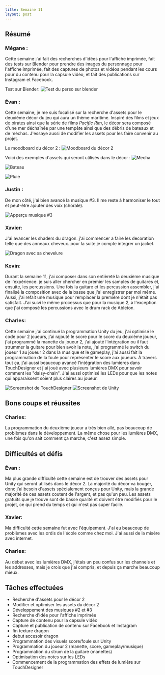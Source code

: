 ```yaml
---
title: Semaine 11
layout: post
---
```


## Résumé

### Mégane :

Cette semaine j'ai fait des recherches d'idées pour l'affiche imprimée, fait des tests sur Blender pour prendre des images du personnage pour l'affiche imprimée, fait des captures de photos et vidéos pendant les cours pour du contenu pour la capsule vidéo, et fait des publications sur Instagram et Facebook.

Test sur Blender:
![Test du perso sur blender](../medias/dragon_behind.png)

### Évan :

Cette semaine, je me suis focalisé sur la recherche d'assets pour le deuxième décor du jeu qui aura un thème maritime. Inspiré des films et jeux de pirates ainsi que la série de films _Pacific Rim_, le décor sera composé d'une mer déchaînée par une tempête ainsi que des débris de bateaux et de méchas. J'essaye aussi de modifier les assets pour les faire convenir au projet.

Le moodboard du décor 2 :
![Moodboard du décor 2](../medias/moodboard.png)

Voici des exemples d'assets qui seront utilisés dans le décor :
![Mecha](../medias/mecha_asset.png)

![Bateau](../medias/bateau.png)

![Pluie](../medias/pluie.png)

### Justin :

De mon côté, j'ai bien avancé la musique #3. Il me reste à harmoniser le tout et peut-être ajouter des voix (chorale).

![Apperçu musique #3](../medias/audition_musique3.PNG)

### Xavier:

J'ai avancer les shaders du dragon. j'ai commencer a faire les decoration telle que des anneaux cheveux. pour la suite je compte integrer un jacket.

![Dragon avec sa chevelure](../medias/DragonCheveux.JPG)

### Kevin:

Durant la semaine 11, j'ai composer dans son entièreté la deuxième musique de l'expérience. je suis aller chercher en premier les samples de guitares et, ensuite, les percussions. Une fois la guitare et les percussion assembler, j'ai finalisé la composition avec de la basse que j'ai enregistrer par moi même. Aussi, j'ai refait une musique pour remplacer la première dont je n'était pas satisfait. J'ai suivi le même processus que pour la musique 2, à l'exception que j'ai composé les percussions avec le drum rack de Ableton.

### Charles:

Cette semaine j'ai continué la programmation Unity du jeu, j'ai optimisé le code pour 2 joueurs, j'ai rajouté le score pour le score du deuxième joueur, j'ai programmé la manette du joueur 2, j'ai ajouté l'intégration ou il faut strummer la guitare pour bien avoir la note, j'ai programmé le switch du joueur 1 au joueur 2 dans la musique et le gameplay, j'ai aussi fait la programmation de la foule pour représenter le score aux joueurs. À travers tout ça, j'ai aussi beaucoup avancé l'intégration des lumières dans TouchDesigner et j'ai joué avec plusieurs lumières DMX pour savoir comment les "daisy-chain". J'ai aussi optimisé les LEDs pour que les notes qui apparaissent soient plus claires au joueur.

![Screenshot de TouchDesigner](../medias/charles_sem11_td.png)
![Screenshot de Unity](../medias/charles_sem11_unity.png)

## Bons coups et réussites

### Charles:

La programmation du deuxième joueur a très bien allé, pas beaucoup de problèmes dans le développement. La même chose pour les lumières DMX, une fois qu'on sait comment ça marche, c'est assez simple.

## Difficultés et défis

### Évan :

Ma plus grande difficulté cette semaine est de trouver des assets pour Unity qui seront utilisés dans le décor 2. La majorité du décor va bouger, donc j'ai besoin d'assets spécialement conçus pour Unity, mais la grande majorité de ces assets coutent de l'argent, et pas qu'un peu. Les assets gratuits que je trouve sont de basse qualité et doivent être modifiés pour le projet, ce qui prend du temps et qui n'est pas super facile.

### Xavier:

Ma difficulté cette semaine fut avec l'équipement. J'ai eu beaucoup de problèmes avec les ordis de l'école comme chez moi. J'ai aussi de la misère avec internet.

### Charles:

Au début avec les lumières DMX, j'étais un peu confus sur les channels et les addresses, mais je crois que j'ai compris, et depuis ça marche beaucoup mieux.

## Tâches effectuées

- Recherche d'assets pour le décor 2
- Modifier et optimiser les assets du décor 2
- Développement des musiques #2 et #3
- Recherche d'idée pour l'affiche imprimée
- Capture de contenu pour la capsule vidéo
- Capture et publication de contenu sur Facebook et Instagram
- fin texture dragon
- debut accesoir dragon
- Programmation des visuels score/foule sur Unity
- Programmation du joueur 2 (manette, score, gameplay/musique)
- Programmation du strum de la guitare (manettes)
- Optimisation des notes sur les LEDs
- Commencement de la programmation des effets de lumière sur TouchDesigner
